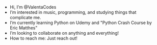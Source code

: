 - Hi, I’m @ValentaCodes
- I’m interested in music, programming, and studying things that complicate me.
- I’m currently learning Python on Udemy and "Python Crash Course by Eric Matthes"
- I’m looking to collaborate on anything and everything!
- How to reach me: Just reach out!

<!---
ValentaCodes/ValentaCodes is a ✨ special ✨ repository because its `README.md` (this file) appears on your GitHub profile.
You can click the Preview link to take a look at your changes.
--->
